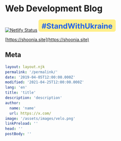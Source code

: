 # Web Development Blog

[![Netlify Status](https://api.netlify.com/api/v1/badges/e1f3b22b-c698-43e6-b2e6-05b91dbe0788/deploy-status)](https://shoonia.site)
[![Stand with Ukraine](https://raw.githubusercontent.com/vshymanskyy/StandWithUkraine/main/badges/StandWithUkraine.svg)](https://stand-with-ukraine.pp.ua/)

[https://shoonia.site](https://shoonia.site)

## Meta

```yml
layout: layout.njk
permalink: '/permalink/'
date: '2019-04-05T12:00:00.000Z'
modified: '2021-04-25T12:00:00.000Z'
lang: 'en'
title: 'title'
description: 'description'
author:
  name: 'name'
  url: https://x.com/
image: '/assets/images/velo.png'
linkPreload: ''
head: ''
postBody: ''
```
